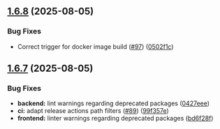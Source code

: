 ## [1.6.8](https://github.com/homa8511/turnier-app/compare/v1.6.7...v1.6.8) (2025-08-05)


### Bug Fixes

* Correct trigger for docker image build ([#97](https://github.com/homa8511/turnier-app/issues/97)) ([0502f1c](https://github.com/homa8511/turnier-app/commit/0502f1c2873882ea3d7282e12cb30e168ee1f356))

## [1.6.7](https://github.com/homa8511/turnier-app/compare/v1.6.6...v1.6.7) (2025-08-05)


### Bug Fixes

* **backend:** lint warnings regarding deprecated packages ([0427eee](https://github.com/homa8511/turnier-app/commit/0427eee4d0e9839d9d9e2948b0bb0e30c94b221b))
* **ci:** adapt release actions path filters ([#89](https://github.com/homa8511/turnier-app/issues/89)) ([99f357e](https://github.com/homa8511/turnier-app/commit/99f357e331939a55c43c6d4afccdd9a077f79f02))
* **frontend:** linter warnings regarding deprecated packages ([bd6f28f](https://github.com/homa8511/turnier-app/commit/bd6f28fb718c992daac2247073384365222a4162))

